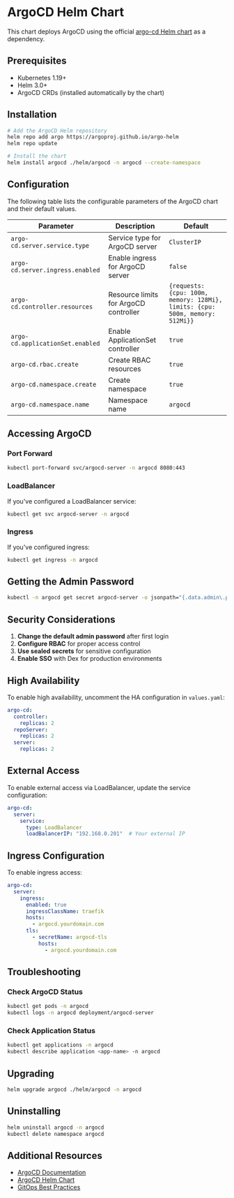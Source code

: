 # ArgoCD Helm Chart

This chart deploys ArgoCD using the official [argo-cd Helm chart](https://github.com/argoproj/argo-helm) as a dependency.

## Prerequisites

- Kubernetes 1.19+
- Helm 3.0+
- ArgoCD CRDs (installed automatically by the chart)

## Installation

```bash
# Add the ArgoCD Helm repository
helm repo add argo https://argoproj.github.io/argo-helm
helm repo update

# Install the chart
helm install argocd ./helm/argocd -n argocd --create-namespace
```

## Configuration

The following table lists the configurable parameters of the ArgoCD chart and their default values.

| Parameter | Description | Default |
|-----------|-------------|---------|
| `argo-cd.server.service.type` | Service type for ArgoCD server | `ClusterIP` |
| `argo-cd.server.ingress.enabled` | Enable ingress for ArgoCD server | `false` |
| `argo-cd.controller.resources` | Resource limits for ArgoCD controller | `{requests: {cpu: 100m, memory: 128Mi}, limits: {cpu: 500m, memory: 512Mi}}` |
| `argo-cd.applicationSet.enabled` | Enable ApplicationSet controller | `true` |
| `argo-cd.rbac.create` | Create RBAC resources | `true` |
| `argo-cd.namespace.create` | Create namespace | `true` |
| `argo-cd.namespace.name` | Namespace name | `argocd` |

## Accessing ArgoCD

### Port Forward
```bash
kubectl port-forward svc/argocd-server -n argocd 8080:443
```

### LoadBalancer
If you've configured a LoadBalancer service:
```bash
kubectl get svc argocd-server -n argocd
```

### Ingress
If you've configured ingress:
```bash
kubectl get ingress -n argocd
```

## Getting the Admin Password

```bash
kubectl -n argocd get secret argocd-server -o jsonpath="{.data.admin\.password}" | base64 -d
```

## Security Considerations

1. **Change the default admin password** after first login
2. **Configure RBAC** for proper access control
3. **Use sealed secrets** for sensitive configuration
4. **Enable SSO** with Dex for production environments

## High Availability

To enable high availability, uncomment the HA configuration in `values.yaml`:

```yaml
argo-cd:
  controller:
    replicas: 2
  repoServer:
    replicas: 2
  server:
    replicas: 2
```

## External Access

To enable external access via LoadBalancer, update the service configuration:

```yaml
argo-cd:
  server:
    service:
      type: LoadBalancer
      loadBalancerIP: "192.168.0.201"  # Your external IP
```

## Ingress Configuration

To enable ingress access:

```yaml
argo-cd:
  server:
    ingress:
      enabled: true
      ingressClassName: traefik
      hosts:
        - argocd.yourdomain.com
      tls:
        - secretName: argocd-tls
          hosts:
            - argocd.yourdomain.com
```

## Troubleshooting

### Check ArgoCD Status
```bash
kubectl get pods -n argocd
kubectl logs -n argocd deployment/argocd-server
```

### Check Application Status
```bash
kubectl get applications -n argocd
kubectl describe application <app-name> -n argocd
```

## Upgrading

```bash
helm upgrade argocd ./helm/argocd -n argocd
```

## Uninstalling

```bash
helm uninstall argocd -n argocd
kubectl delete namespace argocd
```

## Additional Resources

- [ArgoCD Documentation](https://argo-cd.readthedocs.io/)
- [ArgoCD Helm Chart](https://github.com/argoproj/argo-helm)
- [GitOps Best Practices](https://www.gitops.tech/)
